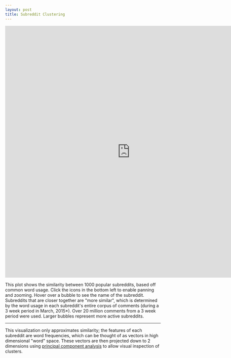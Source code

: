```yaml
---
layout: post
title: Subreddit Clustering
---
```


<iframe src="https://vida.io/gists/vn2hn29qg8H6a6DwN/index.html" seamless frameborder="0" width="808" height="816"></iframe>

This plot shows the similarity between 1000 popular subreddits, based off common word usage. Click the icons in the bottom left to enable panning and zooming. Hover over a bubble to see the name of the subreddit.  Subreddits that are closer together are "more similar", which is determined by the word usage in each subreddit's entire corpus of comments (during a 3 week period in March, 2015*).  Over 20 million comments from a 3 week period were used. Larger bubbles represent more active subreddits. 

*** 

This visualization only approximates similarity; the features of each subreddit are word frequencies, which can be thought of as vectors in high dimensional "word" space. These vectors are then projected down to 2 dimensions using [principal component analysis](https://en.wikipedia.org/wiki/Principal_component_analysis) to allow visual inspection of clusters. 
